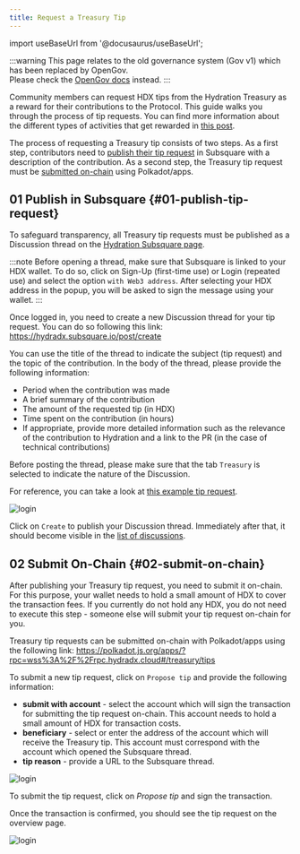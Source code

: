 ```yaml
---
title: Request a Treasury Tip
---
```


import useBaseUrl from '@docusaurus/useBaseUrl';

:::warning
This page relates to the old governance system (Gov v1) which has been replaced by OpenGov.  
Please check the [OpenGov docs](/governance/intro) instead.
:::

Community members can request HDX tips from the Hydration Treasury as a reward for their contributions to the Protocol. This guide walks you through the process of tip requests. You can find more information about the different types of activities that get rewarded in [this post](../community/spending_fw).

The process of requesting a Treasury tip consists of two steps. As a first step, contributors need to [publish their tip request](#01-publish-tip-request) in Subsquare with a description of the contribution. As a second step, the Treasury tip request must be [submitted on-chain](#02-submit-on-chain) using Polkadot/apps.

## 01 Publish in Subsquare {#01-publish-tip-request}

To safeguard transparency, all Treasury tip requests must be published as a Discussion thread on the [Hydration Subsquare page](https://hydradx.subsquare.io/discussions). 

:::note
Before opening a thread, make sure that Subsquare is linked to your HDX wallet. To do so, click on Sign-Up (first-time use) or Login (repeated use) and select the option `with Web3 address`. After selecting your HDX address in the popup, you will be asked to sign the message using your wallet.
:::

Once logged in, you need to create a new Discussion thread for your tip request. You can do so following this link: https://hydradx.subsquare.io/post/create

You can use the title of the thread to indicate the subject (tip request) and the topic of the contribution. In the body of the thread, please provide the following information:

* Period when the contribution was made
* A brief summary of the contribution
* The amount of the requested tip (in HDX)
* Time spent on the contribution (in hours)
* If appropriate, provide more detailed information such as the relevance of the contribution to Hydration and a link to the PR (in the case of technical contributions)

Before posting the thread, please make sure that the tab `Treasury` is selected to indicate the nature of the Discussion.

For reference, you can take a look at [this example tip request](https://hydradx.subsquare.io/post/192).

<div style={{textAlign: 'center'}}>
  <img alt="login" src={useBaseUrl('/tip-request/post-thread.jpg')} />
</div>

Click on `Create` to publish your Discussion thread. Immediately after that, it should become visible in the [list of discussions](https://hydradx.subsquare.io/discussions).

## 02 Submit On-Chain {#02-submit-on-chain}

After publishing your Treasury tip request, you need to submit it on-chain. For this purpose, your wallet needs to hold a small amount of HDX to cover the transaction fees. If you currently do not hold any HDX, you do not need to execute this step - someone else will submit your tip request on-chain for you.

Treasury tip requests can be submitted on-chain with Polkadot/apps using the following link: https://polkadot.js.org/apps/?rpc=wss%3A%2F%2Frpc.hydradx.cloud#/treasury/tips

To submit a new tip request, click on `Propose tip` and provide the following information:

* **submit with account** - select the account which will sign the transaction for submitting the tip request on-chain. This account needs to hold a small amount of HDX for transaction costs.
* **beneficiary** - select or enter the address of the account which will receive the Treasury tip. This account must correspond with the account which opened the Subsquare thread.
* **tip reason** - provide a URL to the Subsquare thread.

<div style={{textAlign: 'center'}}>
  <img alt="login" src={useBaseUrl('/tip-request/submit-on-chain.jpg')} />
</div>

To submit the tip request, click on *Propose tip* and sign the transaction. 

Once the transaction is confirmed, you should see the tip request on the overview page.

<div style={{textAlign: 'center'}}>
  <img alt="login" src={useBaseUrl('/tip-request/tip-requests.jpg')} />
</div>
